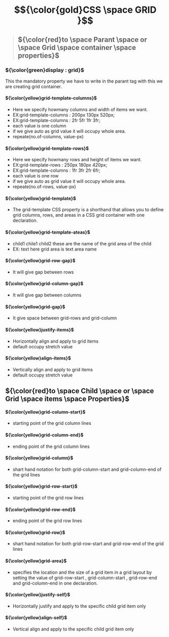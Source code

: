 # $${\color{gold}CSS \space GRID }$$

> ## ${\color{red}to \space Parant \space or \space Grid \space container \space properties}$

### ${\color{green}display : grid}$

This the mandatory property we have to write in the parant tag with this we are creating grid container.

#### ${\color{yellow}grid-template-columns}$
- Here we specify howmany columns and width of items we want.
- EX:grid-template-columns : 200px 130px 520px;
- EX:grid-template-columns : 2fr 5fr 1fr 3fr;
- each value is one column
- if we give auto as grid value it will occupy whole area.
- repeate(no.of-columns, value-px)
#### ${\color{yellow}grid-template-rows}$
- Here we specify howmany rows and height of items we want.
- EX:grid-template-rows : 250px 180px 420px; 
- EX:grid-template-columns : 1fr 3fr 2fr 6fr;
- each value is one row
- if we give auto as grid value it will occupy whole area.
- repeate(no.of-rows, value-px)
#### ${\color{yellow}grid-template}$
- The grid-template CSS property is a shorthand that allows you to define grid columns, rows, and areas in a CSS grid container with one declaration.
#### ${\color{yellow}grid-template-ateas}$
- child1 chile1 child2 these are the name of the grid area of the child
-  EX: <tag>text</tag> here grid area is text area name
#### ${\color{yellow}grid-row-gap}$
- It will give gap between rows
#### ${\color{yellow}grid-column-gap}$
- It will give gap between columns
#### ${\color{yellow}grid-gap}$
- It give space between grid-rows and grid-column
#### ${\color{yellow}justify-items}$
- Horizontally align and apply to grid items
- default occupy stretch value
#### ${\color{yellow}align-items}$
- Vertically align and apply to grid items
- default occupy stretch value

 ## ${\color{red}to \space Child \space or \space Grid \space items \space Properties}$

#### ${\color{yellow}grid-column-start}$
- starting point of the grid column lines
#### ${\color{yellow}grid-column-end}$
- ending point of the grid column lines
#### ${\color{yellow}grid-column}$
- shart hand notation for both grid-column-start and grid-column-end of the grid lines
#### ${\color{yellow}grid-row-start}$
- starting point of the grid row lines
#### ${\color{yellow}grid-row-end}$
- ending point of the grid row lines
#### ${\color{yellow}grid-row}$
- shart hand notation for both grid-row-start and grid-row-end of the grid lines
#### ${\color{yellow}grid-area}$
- specifies the location and the size of a grid item in a grid layout by setting the value of grid-row-start , grid-column-start , grid-row-end and grid-column-end in one declaration.
#### ${\color{yellow}justify-self}$
- Horizontally justify and apply to the specific child grid item only
#### ${\color{yellow}align-self}$
- Vertical align and apply to the specific child grid item only

